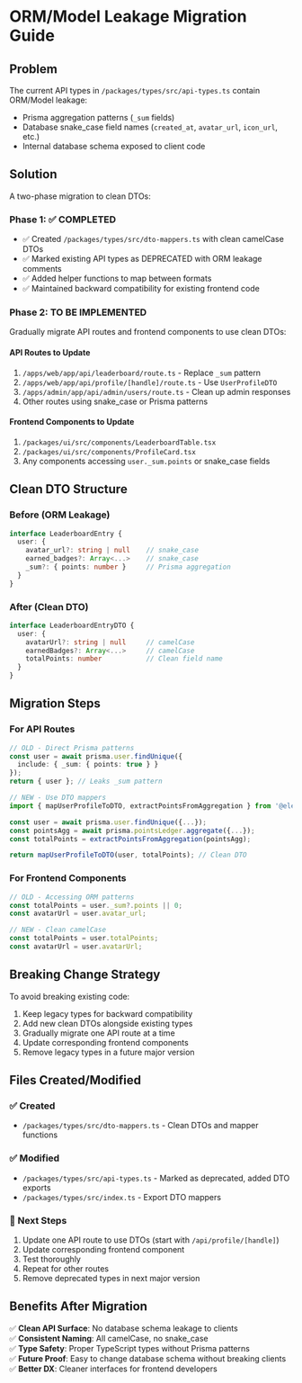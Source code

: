 # ORM/Model Leakage Migration Guide

## Problem
The current API types in `/packages/types/src/api-types.ts` contain ORM/Model leakage:
- Prisma aggregation patterns (`_sum` fields)
- Database snake_case field names (`created_at`, `avatar_url`, `icon_url`, etc.)
- Internal database schema exposed to client code

## Solution
A two-phase migration to clean DTOs:

### Phase 1: ✅ COMPLETED
- ✅ Created `/packages/types/src/dto-mappers.ts` with clean camelCase DTOs
- ✅ Marked existing API types as DEPRECATED with ORM leakage comments
- ✅ Added helper functions to map between formats
- ✅ Maintained backward compatibility for existing frontend code

### Phase 2: TO BE IMPLEMENTED
Gradually migrate API routes and frontend components to use clean DTOs:

#### API Routes to Update
1. `/apps/web/app/api/leaderboard/route.ts` - Replace `_sum` pattern
2. `/apps/web/app/api/profile/[handle]/route.ts` - Use `UserProfileDTO`
3. `/apps/admin/app/api/admin/users/route.ts` - Clean up admin responses
4. Other routes using snake_case or Prisma patterns

#### Frontend Components to Update
1. `/packages/ui/src/components/LeaderboardTable.tsx`
2. `/packages/ui/src/components/ProfileCard.tsx`  
3. Any components accessing `user._sum.points` or snake_case fields

## Clean DTO Structure

### Before (ORM Leakage)
```typescript
interface LeaderboardEntry {
  user: {
    avatar_url?: string | null    // snake_case
    earned_badges?: Array<...>    // snake_case
    _sum?: { points: number }     // Prisma aggregation
  }
}
```

### After (Clean DTO)
```typescript
interface LeaderboardEntryDTO {
  user: {
    avatarUrl?: string | null     // camelCase
    earnedBadges?: Array<...>     // camelCase
    totalPoints: number           // Clean field name
  }
}
```

## Migration Steps

### For API Routes
```typescript
// OLD - Direct Prisma patterns
const user = await prisma.user.findUnique({
  include: { _sum: { points: true } }
});
return { user }; // Leaks _sum pattern

// NEW - Use DTO mappers
import { mapUserProfileToDTO, extractPointsFromAggregation } from '@elevate/types';

const user = await prisma.user.findUnique({...});
const pointsAgg = await prisma.pointsLedger.aggregate({...});
const totalPoints = extractPointsFromAggregation(pointsAgg);

return mapUserProfileToDTO(user, totalPoints); // Clean DTO
```

### For Frontend Components
```typescript
// OLD - Accessing ORM patterns
const totalPoints = user._sum?.points || 0;
const avatarUrl = user.avatar_url;

// NEW - Clean camelCase
const totalPoints = user.totalPoints;
const avatarUrl = user.avatarUrl;
```

## Breaking Change Strategy

To avoid breaking existing code:
1. Keep legacy types for backward compatibility
2. Add new clean DTOs alongside existing types
3. Gradually migrate one API route at a time
4. Update corresponding frontend components
5. Remove legacy types in a future major version

## Files Created/Modified

### ✅ Created
- `/packages/types/src/dto-mappers.ts` - Clean DTOs and mapper functions

### ✅ Modified  
- `/packages/types/src/api-types.ts` - Marked as deprecated, added DTO exports
- `/packages/types/src/index.ts` - Export DTO mappers

### 🚧 Next Steps
1. Update one API route to use DTOs (start with `/api/profile/[handle]`)
2. Update corresponding frontend component
3. Test thoroughly
4. Repeat for other routes
5. Remove deprecated types in next major version

## Benefits After Migration

✅ **Clean API Surface**: No database schema leakage to clients  
✅ **Consistent Naming**: All camelCase, no snake_case  
✅ **Type Safety**: Proper TypeScript types without Prisma patterns  
✅ **Future Proof**: Easy to change database schema without breaking clients  
✅ **Better DX**: Cleaner interfaces for frontend developers  